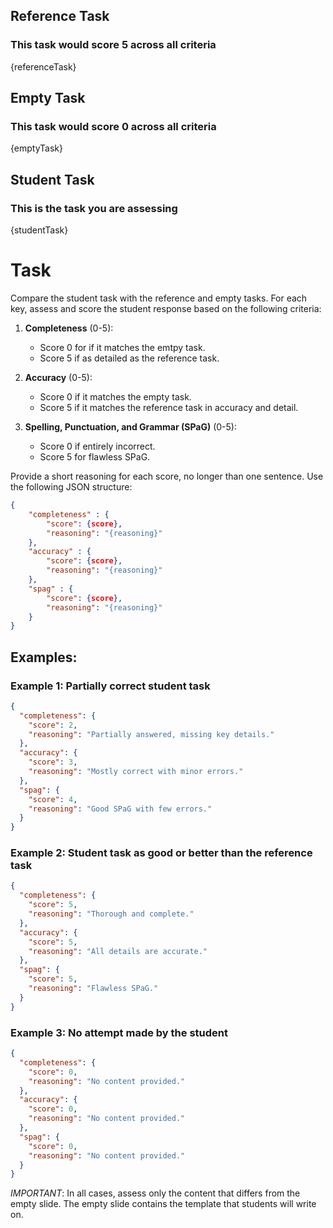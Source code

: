 ## Reference Task
### This task would score 5 across all criteria
{referenceTask}

## Empty Task
### This task would score 0 across all criteria
{emptyTask}

## Student Task
### This is the task you are assessing
{studentTask}

# Task

Compare the student task with the reference and empty tasks. For each key, assess and score the student response based on the following criteria:

1. **Completeness** (0-5):  
   - Score 0 for if it matches the emtpy task.
   - Score 5 if as detailed as the reference task.

2. **Accuracy** (0-5):  
   - Score 0 if it matches the empty task.
   - Score 5 if it matches the reference task in accuracy and detail.

3. **Spelling, Punctuation, and Grammar (SPaG)** (0-5):  
   - Score 0 if entirely incorrect.
   - Score 5 for flawless SPaG.



Provide a short reasoning for each score, no longer than one sentence. Use the following JSON structure:

```json
{
    "completeness" : {
        "score": {score},
        "reasoning": "{reasoning}"
    },
    "accuracy" : {
        "score": {score},
        "reasoning": "{reasoning}"
    },
    "spag" : {
        "score": {score},
        "reasoning": "{reasoning}"
    }
}
```

## Examples:

### Example 1: Partially correct student task

```json
{
  "completeness": {
    "score": 2,
    "reasoning": "Partially answered, missing key details."
  },
  "accuracy": {
    "score": 3,
    "reasoning": "Mostly correct with minor errors."
  },
  "spag": {
    "score": 4,
    "reasoning": "Good SPaG with few errors."
  }
}
```

### Example 2: Student task as good or better than the reference task

```json
{
  "completeness": {
    "score": 5,
    "reasoning": "Thorough and complete."
  },
  "accuracy": {
    "score": 5,
    "reasoning": "All details are accurate."
  },
  "spag": {
    "score": 5,
    "reasoning": "Flawless SPaG."
  }
}
```

### Example 3: No attempt made by the student

```json
{
  "completeness": {
    "score": 0,
    "reasoning": "No content provided."
  },
  "accuracy": {
    "score": 0,
    "reasoning": "No content provided."
  },
  "spag": {
    "score": 0,
    "reasoning": "No content provided."
  }
}
```
*IMPORTANT*: In all cases, assess only the content that differs from the empty slide. The empty slide contains the template that students will write on.